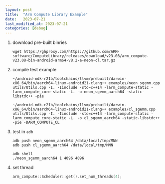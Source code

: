 ```yaml
---
layout: post
title:  "Arm Compute Library Example"
date:   2023-07-21
last_modified_at: 2023-07-21
categories: [debug]
---
```


1. download pre-built binries 

    ```shell
    wget https://ghproxy.com/https://github.com/ARM-software/ComputeLibrary/releases/download/v23.08/arm_compute-v23.08-bin-android-arm64-v8.2-a-neon-cl.tar.gz
    ```
2. compile test example

   ```shell
   ~/android-ndk-r21b/toolchains/llvm/prebuilt/darwin-x86_64/bin/aarch64-linux-android21-clang++ examples/neon_sgemm.cpp utils/Utils.cpp -I. -Iinclude -std=c++14 -larm_compute-static -larm_compute_core-static -L. -o neon_sgemm_aarch64 -static-libstdc++ -pie

   ~/android-ndk-r21b/toolchains/llvm/prebuilt/darwin-x86_64/bin/aarch64-linux-android21-clang++ examples/cl_sgemm.cpp utils/Utils.cpp -I. -Iinclude -std=c++14 -larm_compute-static -larm_compute_core-static -L. -o cl_sgemm_aarch64 -static-libstdc++ -pie -DARM_COMPUTE_CL
   ```

3. test in `adb`
   ```shell
   adb push neon_sgemm_aarch64 /data/local/tmp/MNN
   adb push cl_sgemm_aarch64 /data/local/tmp/MNN

   adb shell
   ./neon_sgemm_aarch64 1 4096 4096
   ```
4. set thread
   ```cpp
   arm_compute::Scheduler::get().set_num_threads(4);
   ```